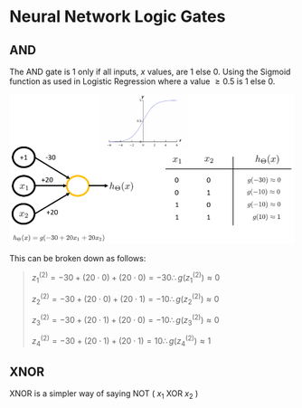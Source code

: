 # Neural Network Logic Gates

## AND

The AND gate is 1 only if all inputs, $x$ values, are 1 else 0. Using the Sigmoid function as used in Logistic Regression where a value $\geq0.5$ is $1$ else $0$.

![Logic Gate AND](../images/logic-gate-and-ex.png)

This can be broken down as follows:

> $z^{(2)}_1=-30+(20\cdot0)+(20\cdot0)=-30\therefore g(z^{(2)}_1)\approx0$
>
> $z^{(2)}_2=-30+(20\cdot0)+(20\cdot1)=-10\therefore g(z^{(2)}_2)\approx0$
>
> $z^{(2)}_3=-30+(20\cdot1)+(20\cdot0)=-10\therefore g(z^{(2)}_3)\approx0$
>
> $z^{(2)}_4=-30+(20\cdot1)+(20\cdot1)=10\therefore g(z^{(2)}_4)\approx1$

## XNOR

XNOR is a simpler way of saying NOT ( $x_1$ XOR $x_2$ )

